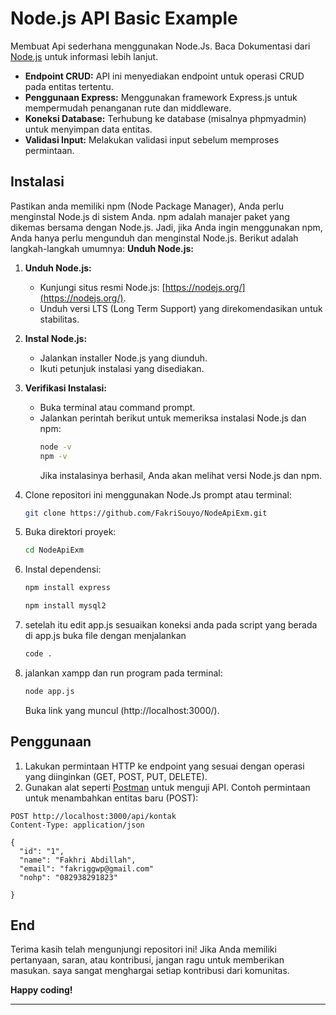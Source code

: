 # Node.js API Basic Example
Membuat Api sederhana menggunakan Node.Js. Baca Dokumentasi dari [Node.js](https://www.example.com/](https://nodejs.org/docs/latest/api/)https://nodejs.org/docs/latest/api/) untuk informasi lebih lanjut.

- **Endpoint CRUD:** API ini menyediakan endpoint untuk operasi CRUD pada entitas tertentu.
- **Penggunaan Express:** Menggunakan framework Express.js untuk mempermudah penanganan rute dan middleware.
- **Koneksi Database:** Terhubung ke database (misalnya phpmyadmin) untuk menyimpan data entitas.
- **Validasi Input:** Melakukan validasi input sebelum memproses permintaan.


## Instalasi

Pastikan anda memiliki npm (Node Package Manager), Anda perlu menginstal Node.js di sistem Anda. npm adalah manajer paket yang dikemas bersama dengan Node.js.
Jadi, jika Anda ingin menggunakan npm, Anda hanya perlu mengunduh dan menginstal Node.js. Berikut adalah langkah-langkah umumnya:
**Unduh Node.js:**

1. **Unduh Node.js:**
   - Kunjungi situs resmi Node.js: [https://nodejs.org/](https://nodejs.org/).
   - Unduh versi LTS (Long Term Support) yang direkomendasikan untuk stabilitas.

2. **Instal Node.js:**
   - Jalankan installer Node.js yang diunduh.
   - Ikuti petunjuk instalasi yang disediakan.

3. **Verifikasi Instalasi:**
   - Buka terminal atau command prompt.
   - Jalankan perintah berikut untuk memeriksa instalasi Node.js dan npm:
     ```bash
     node -v
     npm -v
     ```
     Jika instalasinya berhasil, Anda akan melihat versi Node.js dan npm.

4. Clone repositori ini menggunakan Node.Js prompt atau terminal:

    ```bash
    git clone https://github.com/FakriSouyo/NodeApiExm.git
    ```

5. Buka direktori proyek:

    ```bash
    cd NodeApiExm
    ```

6. Instal dependensi:

    ```bash
    npm install express

    ```
     ```bash
    npm install mysql2

    ```

7. setelah itu edit app.js sesuaikan koneksi anda pada script yang berada di app.js
   buka file dengan menjalankan
    ```bash
    code .

    ```

8. jalankan xampp dan run program pada terminal:
    ```bash
    node app.js

    ```
    Buka link yang muncul (http://localhost:3000/).

## Penggunaan

1. Lakukan permintaan HTTP ke endpoint yang sesuai dengan operasi yang diinginkan (GET, POST, PUT, DELETE).
2. Gunakan alat seperti [Postman](https://www.postman.com/) untuk menguji API.
   Contoh permintaan untuk menambahkan entitas baru (POST):

```http
POST http://localhost:3000/api/kontak
Content-Type: application/json

{
  "id": "1",
  "name": "Fakhri Abdillah",
  "email": "fakriggwp@gmail.com"
  "nohp": "082938291823"

}
  ``` 

## End

Terima kasih telah mengunjungi repositori ini! Jika Anda memiliki pertanyaan, saran, atau kontribusi, jangan ragu untuk memberikan masukan. saya sangat menghargai setiap kontribusi dari komunitas.

**Happy coding!**

---
